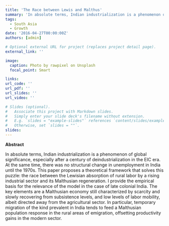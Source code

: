 ```yaml
---
title: 'The Race between Lewis and Malthus'
summary: 'In absolute terms, Indian industrialization is a phenomenon of global significance, especially after a century of deindustrialization in the EIC era. At the same time, there was no structural change in unemployment in India until the 1970s. This paper proposes a theoretical framework that solves this puzzle: the race between the Lewisian absorption of rural labor by a rising industrial sector and its Malthusian regeneration.'
tags:
  - South Asia
  - Growth
date: '2016-04-27T00:00:00Z'
authors: [admin]

# Optional external URL for project (replaces project detail page).
external_link: ''

image:
  caption: Photo by rawpixel on Unsplash
  focal_point: Smart

links:
url_code: ''
url_pdf: ''
url_slides: ''
url_video: ''

# Slides (optional).
#   Associate this project with Markdown slides.
#   Simply enter your slide deck's filename without extension.
#   E.g. `slides = "example-slides"` references `content/slides/example-slides.md`.
#   Otherwise, set `slides = ""`.
slides: 
---
```


**Abstract**

In absolute terms, Indian industrialization is a phenomenon of global significance, especially after a century of deindustrialization in the EIC era. At the same time, there was no structural change in unemployment in India until the 1970s. This paper proposes a theoretical framework that solves this puzzle: the race between the Lewisian absorption of rural labor by a rising industrial sector and its Malthusian regeneration. I provide the empirical basis for the relevance of the model in the case of late colonial India. The key elements are a Malthusian economy still characterized by scarcity and slowly recovering from subsistence levels, and low levels of labor mobility, albeit directed away from the agricultural sector. In particular, temporary migration of the kind prevalent in India tends to feed a Malthusian population response in the rural areas of emigration, offsetting productivity gains in the modern sector.
